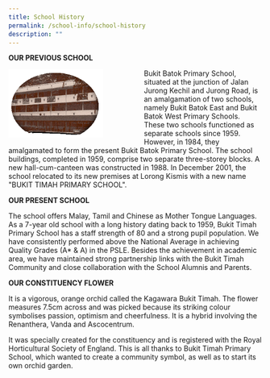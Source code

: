 ```yaml
---
title: School History
permalink: /school-info/school-history
description: ""
---
```

**OUR PREVIOUS SCHOOL**

<div style="float: left">
<img src="/images/1imghistbtbatokpri.gif" 
     style="width:70%">
</div>




Bukit Batok Primary School, situated at the junction of Jalan Jurong Kechil and Jurong Road, is an amalgamation of two schools, namely Bukit Batok East and Bukit Batok West Primary Schools. These two schools functioned as separate schools since 1959. However, in 1984, they amalgamated to form the present Bukit Batok Primary School. The school buildings, completed in 1959, comprise two separate three-storey blocks. A new hall-cum-canteen was constructed in 1988. In December 2001, the school relocated to its new premises at Lorong Kismis with a new name "BUKIT TIMAH PRIMARY SCHOOL".

**OUR PRESENT SCHOOL**

The school offers Malay, Tamil and Chinese as Mother Tongue Languages.
As a 7-year old school with a long history dating back to 1959, Bukit Timah Primary School has a staff strength of 80 and a strong pupil population. We have consistently performed above the National Average in achieving Quality Grades (A* & A) in the PSLE. Besides the achievement in academic area, we have maintained strong partnership links with the Bukit Timah Community and close collaboration with the School Alumnis and Parents.

**OUR CONSTITUENCY FLOWER**

It is a vigorous, orange orchid called the Kagawara Bukit Timah. The flower measures 7.5cm across and was picked because its striking colour symbolises passion, optimism and cheerfulness. It is a hybrid involving the Renanthera, Vanda and Ascocentrum.
 
It was specially created for the constituency and is registered with the Royal Horticultural Society of England. This is all thanks to Bukit Timah Primary School, which wanted to create a community symbol, as well as to start its own orchid garden.